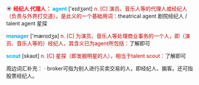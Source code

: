 ☀ <font color="red">**经纪人 代理人：**</font>
<font color="sky blue">**agent**</font> ['eɪdӡənt] 
<font color="#c00000">n. [C] 演员、音乐人等的代理人或经纪人（负责与外界打交道）。是此义的一个基础用词：</font>theatrical agent 剧院经纪人 / talent agent 星探
           
<font color="sky blue">**manager**</font> ['mænɪdӡə] 
<font color="#c00000">n. [C] 为演员、音乐人等处理商业事务的一个人，即（演员、音乐人等的）经纪人，其含义已为agent所包括：</font>了解即可

<font color="sky blue">**scout**</font> [skaʊt]
<font color="#c00000">n. [C] 星探（即发掘明星的人），相当于talent scout：</font>了解即可

周边词汇补充：
· broker可指为别人进行买卖交易的人，即经纪人、掮客。还可指股票经纪人。

